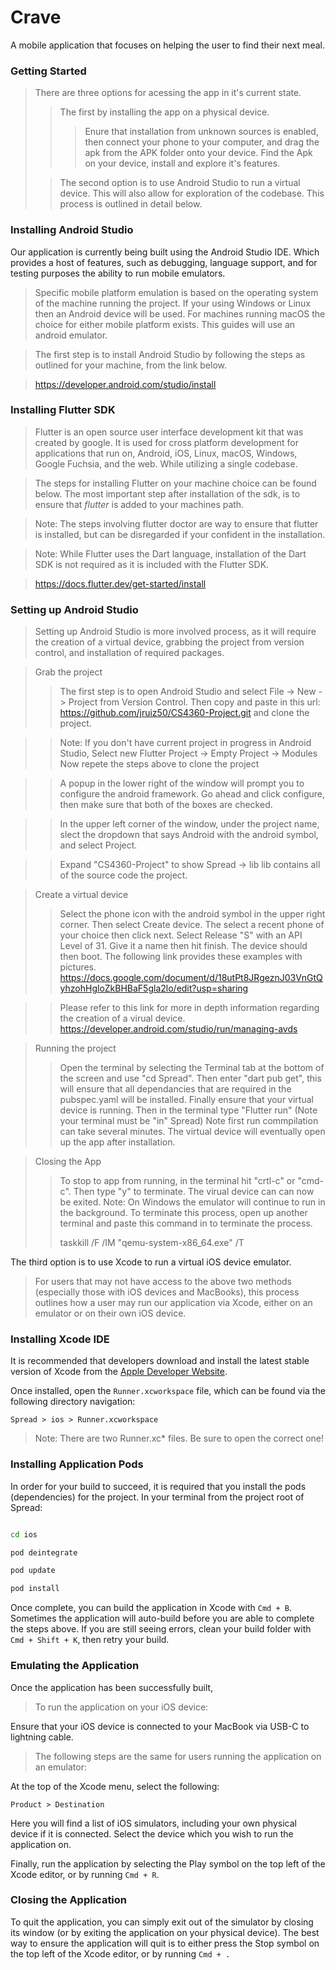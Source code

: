 # Crave

A mobile application that focuses on helping the user to find their next meal.

### Getting Started

> There are three options for acessing the app in it's current state.
>
> > The first by installing the app on a physical device.
> >
> > > Enure that installation from unknown sources is enabled, then connect your phone to your computer, and drag the apk from the APK folder onto your device.
> > > Find the Apk on your device, install and explore it's features.
>
> > The second option is to use Android Studio to run a virtual device. This will also allow for exploration of the codebase.
> > This process is outlined in detail below.

### Installing Android Studio

Our application is currently being built using the Android Studio IDE.
Which provides a host of features, such as debugging, language support, and for testing purposes
the ability to run mobile emulators.

> Specific mobile platform emulation is based on the operating system
> of the machine running the project. If your using Windows or Linux then an Android device will be used.
> For machines running macOS the choice for either mobile platform exists. This guides will use
> an android emulator.

> The first step is to install Android Studio by following the steps as outlined for your machine,
> from the link below.

> https://developer.android.com/studio/install

### Installing Flutter SDK

> Flutter is an open source user interface development kit that was created by google.
> It is used for cross platform development for applications that run on,
> Android, iOS, Linux, macOS, Windows, Google Fuchsia, and the web.
> While utilizing a single codebase.

> The steps for installing Flutter on your machine choice can be found below.
> The most important step after installation of the sdk, is to ensure that _flutter_
> is added to your machines path.

> Note: The steps involving flutter doctor are way to ensure that flutter is installed, but can be disregarded if your
> confident in the installation.

> Note: While Flutter uses the Dart language, installation of the Dart SDK is not required as it is included
> with the Flutter SDK.

> https://docs.flutter.dev/get-started/install

### Setting up Android Studio

> Setting up Android Studio is more involved process, as it will require the creation of a virtual device, grabbing the project
> from version control, and installation of required packages.

> Grab the project
>
> > The first step is to open Android Studio and select File -> New -> Project from Version Control.
> > Then copy and paste in this url: https://github.com/jruiz50/CS4360-Project.git
> > and clone the project.

> > Note: If you don't have current project in progress in Android Studio, Select new Flutter Project -> Empty Project -> Modules
> > Now repete the steps above to clone the project

> > A popup in the lower right of the window will prompt you to configure the android framework. Go ahead and click configure,
> > then make sure that both of the boxes are checked.

> > In the upper left corner of the window, under the project name, slect the dropdown that says Android with the android symbol,
> > and select Project.

> > Expand "CS4360-Project" to show Spread -> lib
> > lib contains all of the source code the project.

> Create a virtual device
>
> > Select the phone icon with the android symbol in the upper right corner.
> > Then select Create device.
> > The select a recent phone of your choice then click next.
> > Select Release "S" with an API Level of 31.
> > Give it a name then hit finish. The device should then boot.
> > The following link provides these examples with pictures. https://docs.google.com/document/d/18utPt8JRgeznJ03VnGtQyhzohHgloZkBHBaF5gla2lo/edit?usp=sharing

> > Please refer to this link for more in depth information regarding the creation of a virual device. https://developer.android.com/studio/run/managing-avds

> Running the project
>
> > Open the terminal by selecting the Terminal tab at the bottom of the screen and use "cd Spread".
> > Then enter "dart pub get", this will ensure that all dependancies that are required in the pubspec.yaml will be installed.
> > Finally ensure that your virtual device is running.
> > Then in the terminal type "Flutter run" (Note your terminal must be "in" Spread)
> > Note first run commpilation can take several minutes. The virtual device will eventually open up the app after installation.

> Closing the App
>
> > To stop to app from running, in the terminal hit "crtl-c" or "cmd-c". Then type "y" to terminate. The virual device can
> > can now be exited.
> > Note: On Windows the emulator will continue to run in the background. To terminate this process, open up another terminal
> > and paste this command in to terminate the process.
> >
> > taskkill /F /IM "qemu-system-x86_64.exe" /T

The third option is to use Xcode to run a virtual iOS device emulator.

> For users that may not have access to the above two methods (especially those with iOS devices and MacBooks), this process outlines how a user may run our application via Xcode, either on an emulator or on their own iOS device.

### Installing Xcode IDE

It is recommended that developers download and install the latest stable version of Xcode from the [Apple Developer Website](https://developer.apple.com/xcode/resources/).

Once installed, open the `Runner.xcworkspace` file, which can be found via the following directory navigation:

`Spread > ios > Runner.xcworkspace`

> Note: There are two Runner.xc\* files. Be sure to open the correct one!

### Installing Application Pods

In order for your build to succeed, it is required that you install the pods (dependencies) for the project. In your terminal from the project root of Spread:

```zsh

cd ios

pod deintegrate

pod update

pod install

```

Once complete, you can build the application in Xcode with `Cmd + B`. Sometimes the application will auto-build before you are able to complete the steps above. If you are still seeing errors, clean your build folder with `Cmd + Shift + K`, then retry your build.

### Emulating the Application

Once the application has been successfully built,

> To run the application on your iOS device:

Ensure that your iOS device is connected to your MacBook via USB-C to lightning cable.

> The following steps are the same for users running the application on an emulator:

At the top of the Xcode menu, select the following:

`Product > Destination`

Here you will find a list of iOS simulators, including your own physical device if it is connected. Select the device which you wish to run the application on.

Finally, run the application by selecting the Play symbol on the top left of the Xcode editor, or by running `Cmd + R`.

### Closing the Application

To quit the application, you can simply exit out of the simulator by closing its window (or by exiting the application on your physical device). The best way to ensure the application will quit is to either press the Stop symbol on the top left of the Xcode editor, or by running `Cmd + .`
